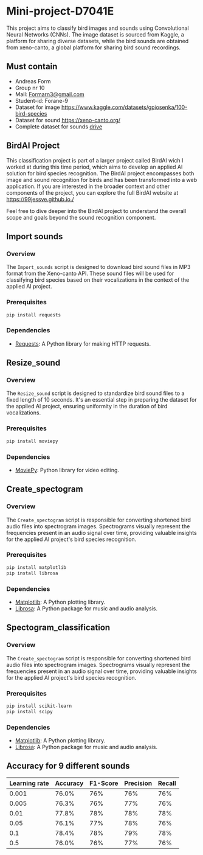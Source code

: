 # Mini-project-D7041E
This project aims to classify bird images and sounds using Convolutional Neural Networks (CNNs). The image dataset is sourced from Kaggle, a platform for sharing diverse datasets, while the bird sounds are obtained from xeno-canto, a global platform for sharing bird sound recordings. 

## Must contain
- Andreas Form 
- Group nr 10
- Mail: Formarn3@gmail.com
- Student-id: Forane-9
- Dataset for image https://www.kaggle.com/datasets/gpiosenka/100-bird-species 
- Dataset for sound https://xeno-canto.org/
- Complete dataset for sounds [drive](https://drive.google.com/drive/folders/1DxpEXlCTJc13DQlRF1Y0mBS9rMhDrddH?usp=sharing)

## BirdAI Project
This classification project is part of a larger project called BirdAI wich I worked at during this time period, which aims to develop an applied AI solution for bird species recognition. The BirdAI project encompasses both image and sound recognition for birds and has been transformed into a web application. If you are interested in the broader context and other components of the project, you can explore the full BirdAI website at https://99jessve.github.io./

Feel free to dive deeper into the BirdAI project to understand the overall scope and goals beyond the sound recognition component. 


## Import sounds
### Overview
The `Import_sounds` script is designed to download bird sound files in MP3 format from the Xeno-canto API. These sound files will be used for classifying bird species based on their vocalizations in the context of the applied AI project.

### Prerequisites
```bash
pip install requests
```

### Dependencies
- [Requests](https://pypi.org/project/requests/): A Python library for making HTTP requests.


## Resize_sound
### Overview
The `Resize_sound` script is designed to standardize bird sound files to a fixed length of 10 seconds. It's an essential step in preparing the dataset for the applied AI project, ensuring uniformity in the duration of bird vocalizations.

### Prerequisites
```bash
pip install moviepy
```

### Dependencies
- [MoviePy](https://pypi.org/project/moviepy/): Python library for video editing.


## Create_spectogram
### Overview
The `Create_spectogram` script is responsible for converting shortened bird audio files into spectrogram images. Spectrograms visually represent the frequencies present in an audio signal over time, providing valuable insights for the applied AI project's bird species recognition.

### Prerequisites
```bash
pip install matplotlib
pip install librosa
```

### Dependencies
- [Matplotlib](https://pypi.org/project/matplotlib): A Python plotting library.
- [Librosa](https://pypi.org/project/librosa): A Python package for music and audio analysis.

## Spectogram_classification
### Overview
The `Create_spectogram` script is responsible for converting shortened bird audio files into spectrogram images. Spectrograms visually represent the frequencies present in an audio signal over time, providing valuable insights for the applied AI project's bird species recognition.

### Prerequisites
```bash
pip install scikit-learn
pip install scipy

```

### Dependencies
- [Matplotlib](https://pypi.org/project/matplotlib): A Python plotting library.
- [Librosa](https://pypi.org/project/librosa): A Python package for music and audio analysis.

## Accuracy for 9 different sounds

| Learning rate | Accuracy | F1-Score | Precision | Recall |
| ------------- |----------| -------- |---------- |--------|
| 0.001         |   76.0%  |   76%    |    76%    |   76%  |
| 0.005         |   76.3%  |   76%    |    77%    |   76%  |
| 0.01          |   77.8%  |   78%    |    78%    |   78%  |
| 0.05          |   76.1%  |   77%    |    78%    |   76%  |
| 0.1           |   78.4%  |   78%    |    79%    |   78%  |
| 0.5           |   76.0%  |   76%    |    77%    |   76%  |